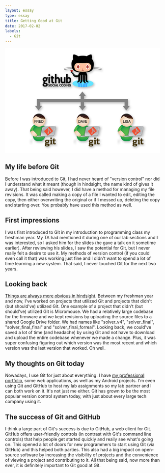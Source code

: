 ```yaml
---
layout: essay
type: essay
title: Getting Good at Git
date: 2017-02-02
labels:
  - Git
---
```


<img class="ui medium right floated image" src="../images/github-collaboration.png">

## My life before Git
Before I was introduced to Git, I had never heard of "version control" nor did I understand what it meant (though in hindsight, the name kind of gives it away). That being said however, I did have a method for managing my file revisions. It was called making a copy of a file I wanted to edit, editing the copy, then either overwriting the original or if I messed up, deleting the copy and starting over. You probably have used this method as well.

## First impressions
I was first introduced to Git in my introduction to programming class my freshman year. My TA had mentioned it during one of our lab sections and I was interested, so I asked him for the slides (he gave a talk on it sometime earlier). After reviewing his slides, I saw the potential for Git, but I never really felt a desire to use it. My methods of version control (if you could even call it that) was working just fine and I didn't want to spend a lot of time learning a new system. That said, I never touched Git for the next two years.

## Looking back
[Things are always more obvious in hindsight](https://en.wikipedia.org/wiki/Hindsight_bias). Between my freshman year and now, I've worked on projects that utilized Git and projects that didn't (but should've) utilized Git. One example of a project that didn't (but should've) utilized Git is Micromouse. We had a relatively large codebase for the firmware and we kept revisions by uploading the source files to a shared Google Drive folder. We had names like "solver_v4", "solver_final", "solver_final_final" and "solver_final_forreal". Looking back, we could've saved a lot of time (and headache) by using Git and not have to download and upload the entire codebase whenever we made a change. Plus, it was super confusing figuring out which version was the most recent and which version was the last version that worked. Oh well.

## My thoughts on Git today
Nowadays, I use Git for just about everything. I have [my professional portfolio](https://jerry1100.github.io/), some web applications, as well as my Android projects. I'm even using Git and GitHub to host my lab assignments so my lab partner and I can both work on it. It's not just me either. Git has grown to be the most popular version control system today, with just about every large tech company using it.

## The success of Git and GitHub
I think a large part of Git's success is due to GitHub, a web client for Git. GitHub offers user-friendly controls (in contrast with Git's command line controls) that help people get started quickly and really see what's going on. This opened a lot of doors for new programmers to start using Git (via GitHub) and this helped both parties. This also had a big impact on open-source software by increasing the visibility of projects and the convenience of viewing a project and contributing to it. All that being said, now more than ever, it is definitely important to Git good at Git.